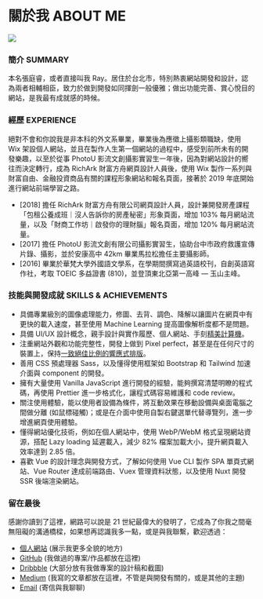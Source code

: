 # 關於我 ABOUT ME

<img src="https://avatars.githubusercontent.com/u/39514595?s=260"></img>

### 簡介 SUMMARY
本名張庭睿，或者直接叫我 Ray。居住於台北市，特別熱衷網站開發和設計，認為兩者相輔相臣，致力於做到開發如同揮劍一般優雅；做出功能完善、賞心悅目的網站，是我最有成就感的時候。

### 經歷 EXPERIENCE
絕對不會和你說我是非本科的外文系畢業，畢業後為應徵上攝影類職缺，使用 Wix 架設個人網站，並且在製作人生第一個網站的過程中，感受到前所未有的開發樂趣，以至於從事 PhotoU 影流文創攝影實習生一年後，因為對網站設計的嚮往而決定轉行，成為 RichArk 財富方舟網頁設計人員後，使用 Wix 製作一系列與財富自由、金融投資商品有關的課程形象網站和報名頁面，接著於 2019 年底開始進行網站前端學習之路。
- [2018] 擔任 RichArk 財富方舟有限公司網頁設計人員，設計兼開發房產課程「包租公養成班｜沒人告訴你的房產秘密」形象頁面，增加 103% 每月網站流量，以及「財商工作坊｜啟發你的理財腦」報名頁面，增加 120% 每月網站流量。
- [2017] 擔任 PhotoU 影流文創有限公司攝影實習生，協助台中市政府救護宣傳片錄、攝影，並於安康高中 42km 畢業馬拉松擔任主要攝影師。
- [2016] 畢業於華梵大學外國語文學系，在學期間撰寫過英語校刊，自創英語寫作社，考取 TOEIC 多益證書 (810)，並登頂東北亞第一高峰 — 玉山主峰。

### 技能與開發成就 SKILLS & ACHIEVEMENTS
- 具備專業級別的圖像處理能力，修圖、去背、調色、降解以讓圖片在網頁中有更快的載入速度，甚至使用 Machine Learning 提高圖像解析度都不是問題。
- 具備 UI/UX 設計概念，親手設計與實作履歷、個人網站、手刻[精美計算機](https://rayc2045.github.io/vanilla-calculator/)。
- 注重網站外觀和功能完整性，開發上做到 Pixel perfect，甚至是在任何尺寸的裝置上，保持[一致絕佳比例的響應式排版](https://rayc.dev)。
-  善用 CSS 預處理器 Sass，以及懂得使用框架如 Bootstrap 和 Tailwind 加速介面與 component 的開發。
- 擁有大量使用 Vanilla JavaScript 進行開發的經驗，能夠撰寫清楚明瞭的程式碼，再使用 Prettier 進一步格式化，讓程式碼容易維護和 code review。
- 關注使用體驗，能以使用者設備為條件，將互動效果在移動設備與桌面電腦之間做分離 (如鼠標碰觸)；或是在介面中使用自製右鍵選單代替導覽列，進一步增進網頁使用體驗。
- 懂得網站優化技術，例如在個人網站中，使用 WebP/WebM 格式呈現網站資源，搭配 Lazy loading 延遲載入，減少 82% 檔案加載大小，提升網頁載入效率達到 2.85 倍。
- 喜歡 Vue 的設計理念與開發方式，了解如何使用 Vue CLI 製作 SPA 單頁式網站、Vue Router 達成前端路由、Vuex 管理資料狀態，以及使用 Nuxt 開發 SSR 後端渲染網站。

### 留在最後
感謝你讀到了這裡，網路可以說是 21 世紀最偉大的發明了，它成為了你我之間毫無阻礙的溝通橋樑，如果想再認識我多一點，或是與我聯繫，歡迎透過：
- [個人網站](https://rayc.dev/) (展示我更多全貌的地方)
- [GitHub](https://github.com/rayc2045) (我做過的專案/作品都放在這裡)
- [Dribbble](https://dribbble.com/raychangdesign) (大部分放有我做專案的設計稿和截圖)
- [Medium](https://raychangdesign.medium.com/) (我寫的文章都放在這裡，不管是與開發有關的，或是其他的主題)
- [Email](mailto:rayc2045@gmail.com) (寄信與我聊聊)
